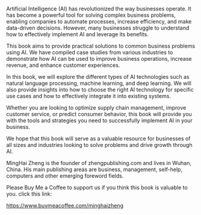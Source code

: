 
Artificial Intelligence (AI) has revolutionized the way businesses operate. It has become a powerful tool for solving complex business problems, enabling companies to automate processes, increase efficiency, and make data-driven decisions. However, many businesses struggle to understand how to effectively implement AI and leverage its benefits.

This book aims to provide practical solutions to common business problems using AI. We have compiled case studies from various industries to demonstrate how AI can be used to improve business operations, increase revenue, and enhance customer experiences.

In this book, we will explore the different types of AI technologies such as natural language processing, machine learning, and deep learning. We will also provide insights into how to choose the right AI technology for specific use cases and how to effectively integrate it into existing systems.

Whether you are looking to optimize supply chain management, improve customer service, or predict consumer behavior, this book will provide you with the tools and strategies you need to successfully implement AI in your business.

We hope that this book will serve as a valuable resource for businesses of all sizes and industries looking to solve problems and drive growth through AI.

MingHai Zheng is the founder of zhengpublishing.com and lives in Wuhan, China. His main publishing areas are business, management, self-help, computers and other emerging foreword fields.

Please Buy Me a Coffee to support us if you think this book is valuable to you. click this link:

https://www.buymeacoffee.com/minghaizheng
